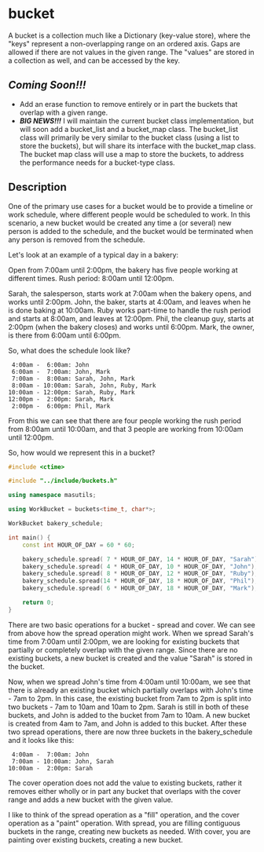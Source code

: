# bucket

A bucket is a collection much like a Dictionary (key-value store), where the "keys" represent a non-overlapping range on an ordered axis.
Gaps are allowed if there are not values in the given range. The "values" are stored in a collection as well, and can be accessed by the key.

## ***Coming Soon!!!***
- Add an erase function to remove entirely or in part the buckets that overlap with a given range.
- ***BIG NEWS!!!*** I will maintain the current bucket class implementation, but will soon add a bucket_list and a bucket_map class. The
 bucket_list class will primarily be very similar to the bucket class (using a list to store the buckets), but will share its interface
  with the bucket_map class. The bucket map class will use a map to store the buckets, to address the performance needs for a bucket-type
  class.

## Description

One of the primary use cases for a bucket would be to provide a timeline or work schedule, where different people would be scheduled to work. In this scenario, a new bucket would be created any time a (or several) new person is added to the schedule, and the bucket would be terminated when any person is removed from the schedule.

Let's look at an example of a typical day in a bakery:

Open from 7:00am until 2:00pm, the bakery has five people working at different times.
Rush period: 8:00am until 12:00pm.

Sarah, the salesperson, starts work at 7:00am when the bakery opens, and works until 2:00pm.
John, the baker, starts at 4:00am, and leaves when he is done baking at 10:00am.
Ruby works part-time to handle the rush period and starts at 8:00am, and leaves at 12:00pm.
Phil, the cleanup guy, starts at 2:00pm (when the bakery closes) and works until 6:00pm.
Mark, the owner, is there from 6:00am until 6:00pm.

So, what does the schedule look like?

```
 ​4:00am -  6:00am: John  
​ 6:00am -  7:00am: John, Mark  
​ 7:00am -  8:00am: Sarah, John, Mark  
​ 8:00am - 10:00am: Sarah, John, Ruby, Mark  
​10:00am - 12:00pm: Sarah, Ruby, Mark  
​12:00pm -  2:00pm: Sarah, Mark  
 2:00pm -  6:00pm: Phil, Mark
```  

From this we can see that there are four people working the rush period from 8:00am until 10:00am, and that 3 people are working from 10:00am until 12:00pm.

So, how would we represent this in a bucket?

```C++
#include <ctime>

#include "../include/buckets.h"

using namespace masutils;

using WorkBucket = buckets<time_t, char*>;

WorkBucket bakery_schedule;

int main() {
	const int HOUR_OF_DAY = 60 * 60;

	bakery_schedule.spread( 7 * HOUR_OF_DAY, 14 * HOUR_OF_DAY, "Sarah");
	bakery_schedule.spread( 4 * HOUR_OF_DAY, 10 * HOUR_OF_DAY, "John");
	bakery_schedule.spread( 8 * HOUR_OF_DAY, 12 * HOUR_OF_DAY, "Ruby");
	bakery_schedule.spread(14 * HOUR_OF_DAY, 18 * HOUR_OF_DAY, "Phil");
	bakery_schedule.spread( 6 * HOUR_OF_DAY, 18 * HOUR_OF_DAY, "Mark");

	return 0;
}
```

There are two basic operations for a bucket - spread and cover.  We can see from above how the spread operation might work. When we spread Sarah's time from 7:00am until 2:00pm, we are looking for existing buckets that partially or completely overlap with the given range. Since there are no existing buckets, a new bucket is created and the value "Sarah" is stored in the bucket.

Now, when we spread John's time from 4:00am until 10:00am, we see that there is already an existing bucket which partially overlaps with John's time - 7am to 2pm. In this case, the existing bucket from 7am to 2pm is split into two buckets - 7am to 10am and 10am to 2pm. Sarah is still in both of these buckets, and John is added to the bucket from 7am to 10am. A new bucket is created from 4am to 7am, and John is added to this bucket. After these two spread operations, there are now three buckets in the bakery_schedule and it looks
like this:

```
​ 4:00am -  7:00am: John  
​ 7:00am - 10:00am: John, Sarah  
​10:00am -  2:00pm: Sarah
```  

The cover operation does not add the value to existing buckets, rather it removes either wholly or in part any bucket that overlaps with the cover range and adds a new bucket with the given value.

I like to think of the spread operation as a "fill" operation, and the cover operation as a "paint" operation.  With spread, you are filling contiguous buckets in the range, creating new buckets as needed. With cover, you are painting over existing buckets, creating a new bucket.
